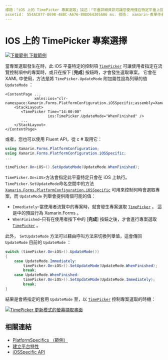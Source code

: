 ```yaml
---
標題：「iOS 上的 TimePicker 專案選取」描述：「平臺詳細資訊可讓您使用僅在特定平臺上提供的功能，而不需執行自訂轉譯器或效果。 本文說明如何使用 iOS 平臺特定的來控制在 TimePicker 中發生專案選取時的情況。
assetid： 554AC877-8698-4B8C-A676-80DD64305A06 ms. 技術： xamarin-表單作者： davidbritch ms. author： dabritch ms. 日期：01/15/2020 否-loc： [ Xamarin.Forms ， Xamarin.Essentials ]
---
```


# <a name="timepicker-item-selection-on-ios"></a>IOS 上的 TimePicker 專案選擇

[![下載範例 ](~/media/shared/download.png) 下載範例](https://docs.microsoft.com/samples/xamarin/xamarin-forms-samples/userinterface-platformspecifics)

當專案選取發生在時，此 iOS 平臺特定的控制項 [`TimePicker`](xref:Xamarin.Forms.TimePicker) 可讓使用者指定在流覽控制項中的專案時，或只在按下 [**完成**] 按鈕時，才會發生選取專案。 它會在 XAML 中使用，方法是將 `TimePicker.UpdateMode` 附加屬性設為列舉的值 `UpdateMode` ：

```xaml
<ContentPage ...
             xmlns:ios="clr-namespace:Xamarin.Forms.PlatformConfiguration.iOSSpecific;assembly=Xamarin.Forms.Core">
    <StackLayout>
       <TimePicker Time="14:00:00"
                   ios:TimePicker.UpdateMode="WhenFinished" />
       ...
    </StackLayout>
</ContentPage>
```

或者，您也可以使用 Fluent API，從 c # 取用它：

```csharp
using Xamarin.Forms.PlatformConfiguration;
using Xamarin.Forms.PlatformConfiguration.iOSSpecific;
...

timePicker.On<iOS>().SetUpdateMode(UpdateMode.WhenFinished);
```

`TimePicker.On<iOS>`方法會指定此平臺特定只會在 iOS 上執行。 `TimePicker.SetUpdateMode`命名空間中的方法 [`Xamarin.Forms.PlatformConfiguration.iOSSpecific`](xref:Xamarin.Forms.PlatformConfiguration.iOSSpecific) 可用來控制何時會選取專案，而 `UpdateMode` 列舉會提供兩個可能的值：

- `Immediately`–當使用者流覽中的專案時，就會發生專案選取 [`TimePicker`](xref:Xamarin.Forms.TimePicker) 。 這是中的預設行為 Xamarin.Forms 。
- `WhenFinished`–只有在使用者按下中的 [**完成**] 按鈕之後，才會進行專案選取 [`TimePicker`](xref:Xamarin.Forms.TimePicker) 。

此外， `SetUpdateMode` 方法可以藉由呼叫方法來切換列舉值，這會傳回 `UpdateMode` 目前的 `UpdateMode` ：

```csharp
switch (timePicker.On<iOS>().UpdateMode())
{
    case UpdateMode.Immediately:
        timePicker.On<iOS>().SetUpdateMode(UpdateMode.WhenFinished);
        break;
    case UpdateMode.WhenFinished:
        timePicker.On<iOS>().SetUpdateMode(UpdateMode.Immediately);
        break;
}
```

結果是會將指定的套用 `UpdateMode` 至，以 [`TimePicker`](xref:Xamarin.Forms.TimePicker) 控制專案選取的時機：

[![TimePicker 更新模式的螢幕擷取畫面](timepicker-selection-images/timepicker-updatemode.png "TimePicker UpdateMode 平臺特定")](timepicker-selection-images/timepicker-updatemode-large.png#lightbox "TimePicker UpdateMode 平臺特定")

## <a name="related-links"></a>相關連結

- [PlatformSpecifics （範例）](https://docs.microsoft.com/samples/xamarin/xamarin-forms-samples/userinterface-platformspecifics)
- [建立平台特性](~/xamarin-forms/platform/platform-specifics/index.md#creating-platform-specifics)
- [iOSSpecific API](xref:Xamarin.Forms.PlatformConfiguration.iOSSpecific)
